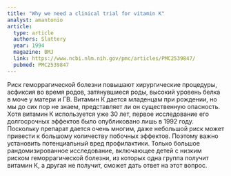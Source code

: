 ```yaml
---
title: "Why we need a clinical trial for vitamin K"
analyst: amantonio
article:
  type: article
  authors: Slattery
  year: 1994
  magazine: BMJ
  link: https://www.ncbi.nlm.nih.gov/pmc/articles/PMC2539847/
  pubmed: PMC2539847
---
```


Риск геморрагической болезни повышают хирургические процедуры, асфиксия во время родов, затянувшиеся роды, высокий уровень белка в моче у матери и ГВ.
Витамин К дается младенцам при рождении, но мы до сих пор не знаем, представляет ли он существенную опасность. Хотя витамин К используется уже 30 лет, первое исследование его долгосрочных эффектов было опубликовано лишь в 1992 году. Поскольку препарат дается очень многим, даже небольшой риск может привести к большому количеству побочных эффектов. Поэтому важно установить потенциальный вред профилактики. Только большое рандомизированное исследование, включающее детей с низким риском геморрагической болезни, из которых одна группа получит витамин К, а другая не получит, сможет дать ответ на этот вопрос.

